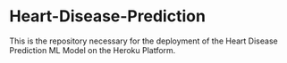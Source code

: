 # Heart-Disease-Prediction


This is the repository necessary for the deployment of the Heart Disease Prediction ML Model on the Heroku Platform.
